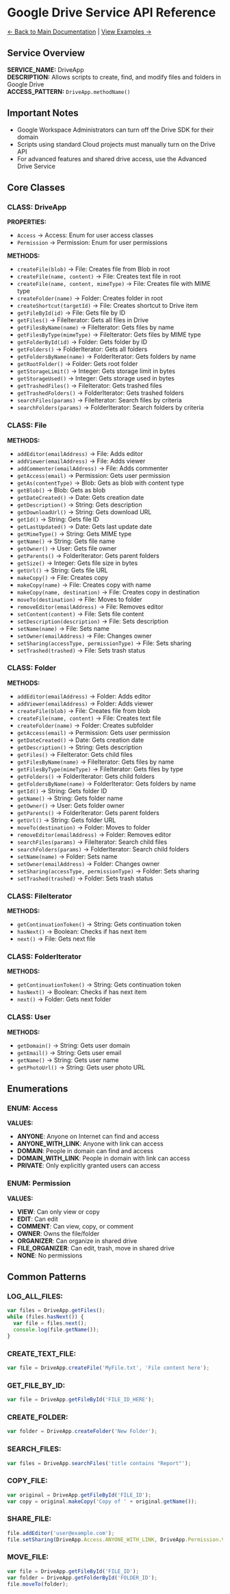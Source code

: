 # Google Drive Service API Reference

[← Back to Main Documentation](../README.md) | [View Examples →](../examples/drive-examples.md)

## Service Overview
**SERVICE_NAME:** DriveApp  
**DESCRIPTION:** Allows scripts to create, find, and modify files and folders in Google Drive  
**ACCESS_PATTERN:** `DriveApp.methodName()`

## Important Notes
- Google Workspace Administrators can turn off the Drive SDK for their domain
- Scripts using standard Cloud projects must manually turn on the Drive API
- For advanced features and shared drive access, use the Advanced Drive Service

## Core Classes

### CLASS: DriveApp
**PROPERTIES:**
- `Access` → Access: Enum for user access classes
- `Permission` → Permission: Enum for user permissions

**METHODS:**
- `createFile(blob)` → File: Creates file from Blob in root
- `createFile(name, content)` → File: Creates text file in root
- `createFile(name, content, mimeType)` → File: Creates file with MIME type
- `createFolder(name)` → Folder: Creates folder in root
- `createShortcut(targetId)` → File: Creates shortcut to Drive item
- `getFileById(id)` → File: Gets file by ID
- `getFiles()` → FileIterator: Gets all files in Drive
- `getFilesByName(name)` → FileIterator: Gets files by name
- `getFilesByType(mimeType)` → FileIterator: Gets files by MIME type
- `getFolderById(id)` → Folder: Gets folder by ID
- `getFolders()` → FolderIterator: Gets all folders
- `getFoldersByName(name)` → FolderIterator: Gets folders by name
- `getRootFolder()` → Folder: Gets root folder
- `getStorageLimit()` → Integer: Gets storage limit in bytes
- `getStorageUsed()` → Integer: Gets storage used in bytes
- `getTrashedFiles()` → FileIterator: Gets trashed files
- `getTrashedFolders()` → FolderIterator: Gets trashed folders
- `searchFiles(params)` → FileIterator: Search files by criteria
- `searchFolders(params)` → FolderIterator: Search folders by criteria

### CLASS: File
**METHODS:**
- `addEditor(emailAddress)` → File: Adds editor
- `addViewer(emailAddress)` → File: Adds viewer
- `addCommenter(emailAddress)` → File: Adds commenter
- `getAccess(email)` → Permission: Gets user permission
- `getAs(contentType)` → Blob: Gets as blob with content type
- `getBlob()` → Blob: Gets as blob
- `getDateCreated()` → Date: Gets creation date
- `getDescription()` → String: Gets description
- `getDownloadUrl()` → String: Gets download URL
- `getId()` → String: Gets file ID
- `getLastUpdated()` → Date: Gets last update date
- `getMimeType()` → String: Gets MIME type
- `getName()` → String: Gets file name
- `getOwner()` → User: Gets file owner
- `getParents()` → FolderIterator: Gets parent folders
- `getSize()` → Integer: Gets file size in bytes
- `getUrl()` → String: Gets file URL
- `makeCopy()` → File: Creates copy
- `makeCopy(name)` → File: Creates copy with name
- `makeCopy(name, destination)` → File: Creates copy in destination
- `moveTo(destination)` → File: Moves to folder
- `removeEditor(emailAddress)` → File: Removes editor
- `setContent(content)` → File: Sets file content
- `setDescription(description)` → File: Sets description
- `setName(name)` → File: Sets name
- `setOwner(emailAddress)` → File: Changes owner
- `setSharing(accessType, permissionType)` → File: Sets sharing
- `setTrashed(trashed)` → File: Sets trash status

### CLASS: Folder
**METHODS:**
- `addEditor(emailAddress)` → Folder: Adds editor
- `addViewer(emailAddress)` → Folder: Adds viewer
- `createFile(blob)` → File: Creates file from blob
- `createFile(name, content)` → File: Creates text file
- `createFolder(name)` → Folder: Creates subfolder
- `getAccess(email)` → Permission: Gets user permission
- `getDateCreated()` → Date: Gets creation date
- `getDescription()` → String: Gets description
- `getFiles()` → FileIterator: Gets child files
- `getFilesByName(name)` → FileIterator: Gets files by name
- `getFilesByType(mimeType)` → FileIterator: Gets files by type
- `getFolders()` → FolderIterator: Gets child folders
- `getFoldersByName(name)` → FolderIterator: Gets folders by name
- `getId()` → String: Gets folder ID
- `getName()` → String: Gets folder name
- `getOwner()` → User: Gets folder owner
- `getParents()` → FolderIterator: Gets parent folders
- `getUrl()` → String: Gets folder URL
- `moveTo(destination)` → Folder: Moves to folder
- `removeEditor(emailAddress)` → Folder: Removes editor
- `searchFiles(params)` → FileIterator: Search child files
- `searchFolders(params)` → FolderIterator: Search child folders
- `setName(name)` → Folder: Sets name
- `setOwner(emailAddress)` → Folder: Changes owner
- `setSharing(accessType, permissionType)` → Folder: Sets sharing
- `setTrashed(trashed)` → Folder: Sets trash status

### CLASS: FileIterator
**METHODS:**
- `getContinuationToken()` → String: Gets continuation token
- `hasNext()` → Boolean: Checks if has next item
- `next()` → File: Gets next file

### CLASS: FolderIterator
**METHODS:**
- `getContinuationToken()` → String: Gets continuation token
- `hasNext()` → Boolean: Checks if has next item
- `next()` → Folder: Gets next folder

### CLASS: User
**METHODS:**
- `getDomain()` → String: Gets user domain
- `getEmail()` → String: Gets user email
- `getName()` → String: Gets user name
- `getPhotoUrl()` → String: Gets user photo URL

## Enumerations

### ENUM: Access
**VALUES:**
- **ANYONE**: Anyone on Internet can find and access
- **ANYONE_WITH_LINK**: Anyone with link can access
- **DOMAIN**: People in domain can find and access
- **DOMAIN_WITH_LINK**: People in domain with link can access
- **PRIVATE**: Only explicitly granted users can access

### ENUM: Permission
**VALUES:**
- **VIEW**: Can only view or copy
- **EDIT**: Can edit
- **COMMENT**: Can view, copy, or comment
- **OWNER**: Owns the file/folder
- **ORGANIZER**: Can organize in shared drive
- **FILE_ORGANIZER**: Can edit, trash, move in shared drive
- **NONE**: No permissions

## Common Patterns

### LOG_ALL_FILES:
```javascript
var files = DriveApp.getFiles();
while (files.hasNext()) {
  var file = files.next();
  console.log(file.getName());
}
```

### CREATE_TEXT_FILE:
```javascript
var file = DriveApp.createFile('MyFile.txt', 'File content here');
```

### GET_FILE_BY_ID:
```javascript
var file = DriveApp.getFileById('FILE_ID_HERE');
```

### CREATE_FOLDER:
```javascript
var folder = DriveApp.createFolder('New Folder');
```

### SEARCH_FILES:
```javascript
var files = DriveApp.searchFiles('title contains "Report"');
```

### COPY_FILE:
```javascript
var original = DriveApp.getFileById('FILE_ID');
var copy = original.makeCopy('Copy of ' + original.getName());
```

### SHARE_FILE:
```javascript
file.addEditor('user@example.com');
file.setSharing(DriveApp.Access.ANYONE_WITH_LINK, DriveApp.Permission.VIEW);
```

### MOVE_FILE:
```javascript
var file = DriveApp.getFileById('FILE_ID');
var folder = DriveApp.getFolderById('FOLDER_ID');
file.moveTo(folder);
```